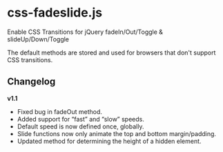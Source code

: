 css-fadeslide.js
================

Enable CSS Transitions for jQuery fadeIn/Out/Toggle & slideUp/Down/Toggle

The default methods are stored and used for browsers that don't support CSS transitions. 

Changelog
---------
**v1.1**
* Fixed bug in fadeOut method.
* Added support for “fast” and “slow” speeds.
* Default speed is now defined once, globally.
* Slide functions now only animate the top and bottom margin/padding.
* Updated method for determining the height of a hidden element.